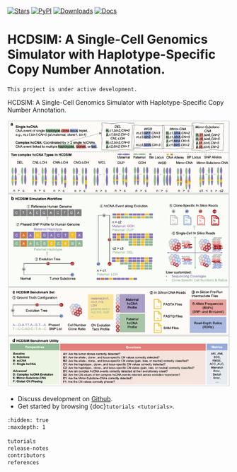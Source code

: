 [![Stars](https://img.shields.io/github/stars/xikanfeng2/hcdsim?logo=GitHub&color=yellow)](https://github.com/xikanfeng2/hcdsim/stargazers)
[![PyPI](https://img.shields.io/pypi/v/hcdsim?logo=PyPI)](https://pypi.org/project/hcdsim/)
[![Downloads](https://static.pepy.tech/badge/hcdsim)](https://pepy.tech/project/hcdsim)
[![Docs](https://readthedocs.org/projects/hcdsim/badge/)](https://hcdsim.readthedocs.io)

# HCDSIM: A Single-Cell Genomics Simulator with Haplotype-Specific Copy Number Annotation.

```{note}
This project is under active development.
```

HCDSIM: A Single-Cell Genomics Simulator with Haplotype-Specific Copy Number Annotation.

![HCDSIM Workflow](images/HCDSIM_Figure1.png)

* Discuss development on [Github].
* Get started by browsing {doc}`tutorials <tutorials>`.

```{toctree}
:hidden: true
:maxdepth: 1

tutorials
release-notes
contributors
references
```

[Github]: https://github.com/xikanfeng2/HCDSIM
